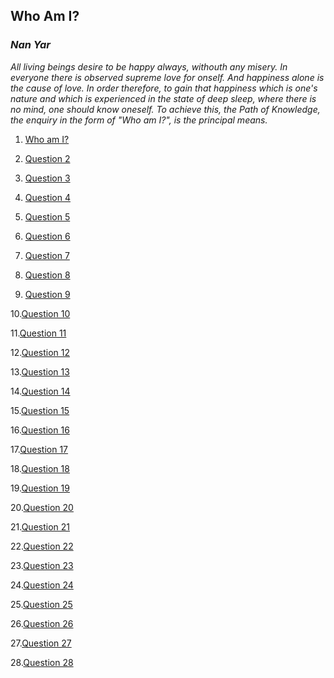 ## Who Am I?
### _Nan Yar_

_All living beings desire to be happy always, withouth any misery. In everyone there is observed supreme love for onself. 
And happiness alone is the cause of love. In order therefore, to gain that happiness which is one's nature and which is 
experienced in the state of deep sleep, where there is no mind, one should know oneself. To achieve this, the Path of Knowledge, 
the enquiry in the form of "Who am I?", is the principal means._


  1. [Who am I?](Question1.md)
  
  2. [Question 2]()
  
  3. [Question 3]()
  
  4. [Question 4]()
  
  5. [Question 5]()
  
  6. [Question 6]()
  
  7. [Question 7]()
  
  8. [Question 8]()
  
  9. [Question 9]() 
  
  10.[Question 10]()
  
  11.[Question 11]()
  
  12.[Question 12]()
  
  13.[Question 13]()
  
  14.[Question 14]()
  
  15.[Question 15]()
  
  16.[Question 16]()
  
  17.[Question 17]()
  
  18.[Question 18]()
  
  19.[Question 19]()
  
  20.[Question 20]()
  
  21.[Question 21]()
  
  22.[Question 22]()
  
  23.[Question 23]()
  
  24.[Question 24]()
  
  25.[Question 25]()
  
  26.[Question 26]()
  
  27.[Question 27]()
  
  28.[Question 28]()
